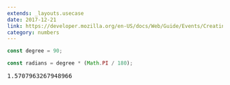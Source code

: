 ```yaml
---
extends: _layouts.usecase
date: 2017-12-21
link: https://developer.mozilla.org/en-US/docs/Web/Guide/Events/Creating_and_triggering_events
category: numbers
---
```



```javascript
const degree = 90;

const radians = degree * (Math.PI / 180);
```

<pre class="output">1.5707963267948966</pre>
